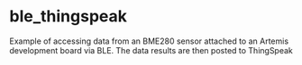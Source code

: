 # ble_thingspeak
Example of accessing data from an BME280 sensor attached to an Artemis development board via BLE. The data results are then posted to ThingSpeak
